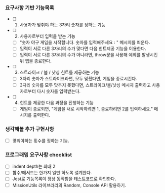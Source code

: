 ### 요구사항 기반 기능목록

- [ ] 1. 사용자가 맞춰야 하는 3자리 숫자를 정하는 기능
- [ ] 2. 사용자로부터 입력을 받는 기능
  - [ ] "숫자 야구 게임을 시작합니다. 숫자를 입력해주세요 : " 메시지를 띄운다.
  - [ ] 입력이 서로 다른 3자리의 수가 맞다면 다음 힌트제공 기능을 이용한다.
  - [ ] 입력이 서로 다른 3자리의 수가 아니라면, throw문을 사용해 예외를 발생시킨 뒤 앱을 종료한다.
- [ ] 3. 스트라이크 / 볼 / 낫싱 힌트를 제공하는 기능
  - [ ] 3자리 숫자가 스트라이크라면, 모두 맞췄다면, 게임을 종료시킨다.
  - [ ] 3자리 숫자를 모두 맞추지 못했다면, 스트라이크/볼/낫싱 메시지 출력하고 사용자로부터 다시 숫자를 입력받는다.
- [ ] 4. 힌트를 제공한 다음 과정을 진행하는 기능
  - [ ] 게임이 종료되면, "게임을 새로 시작하려면 1, 종료하려면 2를 입력하세요." 메시지를 출력한다.

### 생각해볼 추가 구현사항

- [ ] 맞춰야하는 횟수를 정하는 기능.

### 프로그래밍 요구사항 checklist

- [ ] indent depth는 최대 2
- [ ] 함수/메서드는 한가지 일만 하도록 설계한다.
- [ ] Jest로 기능목록이 정상 동작함을 테스트코드로 확인한다.
- [ ] MissionUtils 라이브러리의 Random, Console API 활용하기.
